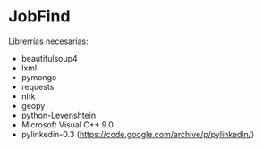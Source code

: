 # JobFind

Librerrías necesarias:
- beautifulsoup4
- lxml
- pymongo
- requests
- nltk
- geopy
- python-Levenshtein
- Microsoft Visual C++ 9.0
- pylinkedin-0.3 (https://code.google.com/archive/p/pylinkedin/)


